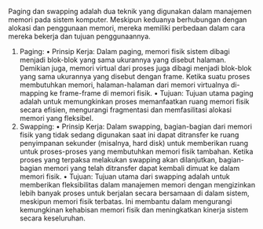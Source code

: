Paging dan swapping adalah dua teknik yang digunakan dalam manajemen memori pada sistem komputer. Meskipun keduanya berhubungan dengan alokasi dan penggunaan memori, mereka memiliki perbedaan dalam cara mereka bekerja dan tujuan penggunaannya.
1.	Paging:
•	Prinsip Kerja: Dalam paging, memori fisik sistem dibagi menjadi blok-blok yang sama ukurannya yang disebut halaman. Demikian juga, memori virtual dari proses juga dibagi menjadi blok-blok yang sama ukurannya yang disebut dengan frame. Ketika suatu proses membutuhkan memori, halaman-halaman dari memori virtualnya di-mapping ke frame-frame di memori fisik.
•	Tujuan: Tujuan utama paging adalah untuk memungkinkan proses memanfaatkan ruang memori fisik secara efisien, mengurangi fragmentasi dan memfasilitasi alokasi memori yang fleksibel.
2.	Swapping:
•	Prinsip Kerja: Dalam swapping, bagian-bagian dari memori fisik yang tidak sedang digunakan saat ini dapat ditransfer ke ruang penyimpanan sekunder (misalnya, hard disk) untuk memberikan ruang untuk proses-proses yang membutuhkan memori fisik tambahan. Ketika proses yang terpaksa melakukan swapping akan dilanjutkan, bagian-bagian memori yang telah ditransfer dapat kembali dimuat ke dalam memori fisik.
•	Tujuan: Tujuan utama dari swapping adalah untuk memberikan fleksibilitas dalam manajemen memori dengan mengizinkan lebih banyak proses untuk berjalan secara bersamaan di dalam sistem, meskipun memori fisik terbatas. Ini membantu dalam mengurangi kemungkinan kehabisan memori fisik dan meningkatkan kinerja sistem secara keseluruhan.
